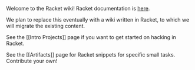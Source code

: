Welcome to the Racket wiki!  Racket documentation is [here](http://docs.racket-lang.org).

We plan to replace this eventually with a wiki written in Racket, to which we will migrate the existing content.

See the [[Intro Projects]] page if you want to get started on hacking in Racket.

See the [[Artifacts]] page for Racket snippets for specific small tasks.  Contribute your own!
